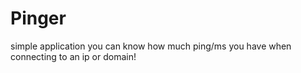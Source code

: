 # Pinger
simple application you can know how much ping/ms you have when connecting to an ip or domain!
